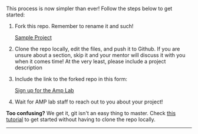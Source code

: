This process is now simpler than ever! Follow the steps below to get started:

1. Fork this repo. Remember to rename it and such!

    <a class="btn" href="https://github.com/Amp-Lab-at-VT/SampleProject/fork" >Sample Project</a>

2. Clone the repo locally, edit the files, and push it to Github. If you are unsure about a section, skip it and your mentor will discuss it with you when it comes time! At the very least, please include a project description

3. Include the link to the forked repo in this form:

    <a class="btn" href="https://forms.gle/XZtVwm5prgZkJmnF6" >Sign up for the Amp Lab</a>

4. Wait for AMP lab staff to reach out to you about your project!

**Too confusing?** We get it, git isn't an easy thing to master. Check <a href = "/beginners_guide">this tutorial</a> to get started without having to clone the repo locally.

<hr>
